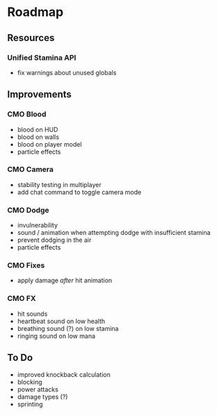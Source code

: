 # Roadmap

## Resources

### Unified Stamina API
- fix warnings about unused globals

## Improvements

### CMO Blood
- blood on HUD
- blood on walls
- blood on player model
- particle effects

### CMO Camera
- stability testing in multiplayer
- add chat command to toggle camera mode

### CMO Dodge
- invulnerability
- sound / animation when attempting dodge with insufficient stamina
- prevent dodging in the air
- particle effects

### CMO Fixes
- apply damage *after* hit animation

### CMO FX
- hit sounds
- heartbeat sound on low health
- breathing sound (?) on low stamina
- ringing sound on low mana

## To Do
- improved knockback calculation
- blocking
- power attacks
- damage types (?)
- sprinting